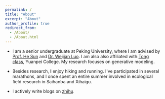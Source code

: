 ```yaml
---
permalink: /
title: "About"
excerpt: "About"
author_profile: true
redirect_from: 
  - /About/
  - /About.html
---
```



- I am a senior undergraduate at Peking University, where I am advised by [Prof. He Sun](https://ai4imaging.github.io/) and [Dr. Weijian Luo](https://pkulwj1994.github.io/). I am also also affiliated with [Tong class](https://tongclass.ac.cn/), Yuanpei College. My research focuses on generative modeling. 
  
- Besides research, I enjoy hiking and running. I've participated in several marathons, and I once spent an entire summer involved in ecological field research in Saihanba and Xihaigu.

- I actively write blogs on [zhihu](https://www.zhihu.com/people/cameron-78-28).

<!-- - I'm applying for PhD positions starting in Fall 2025. Here is my [CV](https://a-little-hoof.github.io/files/Resume_Yifei Wang_PKU 2025.pdf). -->